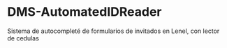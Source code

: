 # DMS-AutomatedIDReader
Sistema de autocompleté de formularios de invitados en Lenel, con lector de cedulas
